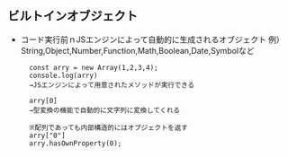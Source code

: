 ## ビルトインオブジェクト

- コード実行前ｎJSエンジンによって自動的に生成されるオブジェクト
例）String,Object,Number,Function,Math,Boolean,Date,Symbolなど

        const arry = new Array(1,2,3,4);
        console.log(arry)
        →JSエンジンによって用意されたメソッドが実行できる
        
        arry[0]
        →型変換の機能で自動的に文字列に変換してくれる
        
        ※配列であっても内部構造的にはオブジェクトを返す
        arry["0"]
        arry.hasOwnProperty(0);

